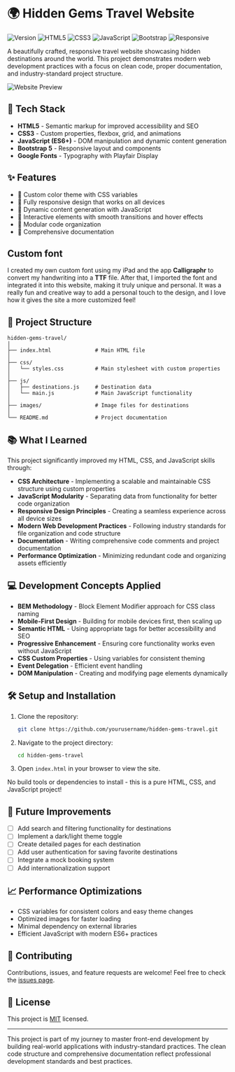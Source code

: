 # 🌍 Hidden Gems Travel Website

![Version](https://img.shields.io/badge/version-1.0.0-blue)
![HTML5](https://img.shields.io/badge/HTML5-E34F26?style=flat&logo=html5&logoColor=white)
![CSS3](https://img.shields.io/badge/CSS3-1572B6?style=flat&logo=css3&logoColor=white)
![JavaScript](https://img.shields.io/badge/JavaScript-F7DF1E?style=flat&logo=javascript&logoColor=black)
![Bootstrap](https://img.shields.io/badge/Bootstrap-7952B3?style=flat&logo=bootstrap&logoColor=white)
![Responsive](https://img.shields.io/badge/Responsive-Design-success)

A beautifully crafted, responsive travel website showcasing hidden destinations around the world. This project demonstrates modern web development practices with a focus on clean code, proper documentation, and industry-standard project structure.

![Website Preview](https://hidden-jems.vercel.app/)

## 🚀 Tech Stack

- **HTML5** - Semantic markup for improved accessibility and SEO
- **CSS3** - Custom properties, flexbox, grid, and animations
- **JavaScript (ES6+)** - DOM manipulation and dynamic content generation
- **Bootstrap 5** - Responsive layout and components
- **Google Fonts** - Typography with Playfair Display

## ✨ Features

- 🎨 Custom color theme with CSS variables
- 📱 Fully responsive design that works on all devices
- 🔄 Dynamic content generation with JavaScript
- 🌈 Interactive elements with smooth transitions and hover effects
- 🧩 Modular code organization
- 📝 Comprehensive documentation

## Custom font

I created my own custom font using my iPad and the app **Calligraphr** to convert my handwriting into a **TTF** file. After that, I imported the font and integrated it into this website, making it truly unique and personal. It was a really fun and creative way to add a personal touch to the design, and I love how it gives the site a more customized feel!

## 📂 Project Structure

```
hidden-gems-travel/
│
├── index.html              # Main HTML file
│
├── css/
│   └── styles.css          # Main stylesheet with custom properties
│
├── js/
│   ├── destinations.js     # Destination data
│   └── main.js             # Main JavaScript functionality
│
├── images/                 # Image files for destinations
│
└── README.md               # Project documentation
```

## 📚 What I Learned

This project significantly improved my HTML, CSS, and JavaScript skills through:

- **CSS Architecture** - Implementing a scalable and maintainable CSS structure using custom properties
- **JavaScript Modularity** - Separating data from functionality for better code organization
- **Responsive Design Principles** - Creating a seamless experience across all device sizes
- **Modern Web Development Practices** - Following industry standards for file organization and code structure
- **Documentation** - Writing comprehensive code comments and project documentation
- **Performance Optimization** - Minimizing redundant code and organizing assets efficiently

## 💻 Development Concepts Applied

- **BEM Methodology** - Block Element Modifier approach for CSS class naming
- **Mobile-First Design** - Building for mobile devices first, then scaling up
- **Semantic HTML** - Using appropriate tags for better accessibility and SEO
- **Progressive Enhancement** - Ensuring core functionality works even without JavaScript
- **CSS Custom Properties** - Using variables for consistent theming
- **Event Delegation** - Efficient event handling
- **DOM Manipulation** - Creating and modifying page elements dynamically

## 🛠️ Setup and Installation

1. Clone the repository:
   ```bash
   git clone https://github.com/yourusername/hidden-gems-travel.git
   ```

2. Navigate to the project directory:
   ```bash
   cd hidden-gems-travel
   ```

3. Open `index.html` in your browser to view the site.

No build tools or dependencies to install - this is a pure HTML, CSS, and JavaScript project!

## 🔄 Future Improvements

- [ ] Add search and filtering functionality for destinations
- [ ] Implement a dark/light theme toggle
- [ ] Create detailed pages for each destination
- [ ] Add user authentication for saving favorite destinations
- [ ] Integrate a mock booking system
- [ ] Add internationalization support

## 📈 Performance Optimizations

- CSS variables for consistent colors and easy theme changes
- Optimized images for faster loading
- Minimal dependency on external libraries
- Efficient JavaScript with modern ES6+ practices

## 🤝 Contributing

Contributions, issues, and feature requests are welcome! Feel free to check the [issues page](https://github.com/yourusername/hidden-gems-travel/issues).

## 📝 License

This project is [MIT](LICENSE) licensed.

---

This project is part of my journey to master front-end development by building real-world applications with industry-standard practices. The clean code structure and comprehensive documentation reflect professional development standards and best practices.